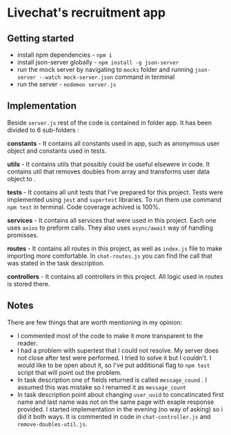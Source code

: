 # Livechat's recruitment app

  

## Getting started

  

- install npm dependencies - `npm i`
- install json-server globally - ``npm install -g json-server``
- run the mock server by navigating to ``mocks`` folder and running
 ``json-server --watch mock-server.json`` command in terminal
- run the server - ``nodemon server.js``
  

## Implementation

  
Beside ``server.js`` rest of the code is contained in folder app. It has been divided to 6 sub-folders :

**constants** - It contains all constants used in app, such as anonymous user object and constants used in tests.

**utils** - It contains utils that possibly could be useful elsewere in code. It contains util that removes doubles from array and transforms user data object to .

**tests** - It contains all unit tests that I've prepared for this project. Tests were implemented using ``jest`` and ``supertest`` libraries. To run them use command ``npm test`` in terminal.  Code coverage achived is 100%.

**services** - It contains all services that were used in this project. Each one uses ``axios`` to preform calls. They also uses ``async/await`` way of handling promisses.

**routes** - It contains all routes in this project, as well as ``index.js`` file to make importing more comfortable. In ``chat-routes.js`` you can find the call  that was stated in the task description.

**controllers** - It contains all controllers in this project. All logic used in routes is stored there.
  

## Notes

  

There are few things that are worth mentioning in my opinion:

- I commented most of the code to make it more transparent to the reader. 
- I had a problem with supertest that I could not resolve. My server does not close after test were performed. I tried to solve it but I couldn't. I would like to be open about it, so I've put additional flag to ``npm test`` script that will point out the problem.
- In task description one of fields returned is called ``message_cound`` . I assumed this was mistake so I renamed it as ``message_count``
- In task description point about changing ``user_uuid`` to concatincated first name and last name was not on the same page with exaple response provided. I started implementation in the evening (no way of asking) so i did it both ways. It is commented in code in ``chat-controller.js`` and `remove-doubles-util.js`. 